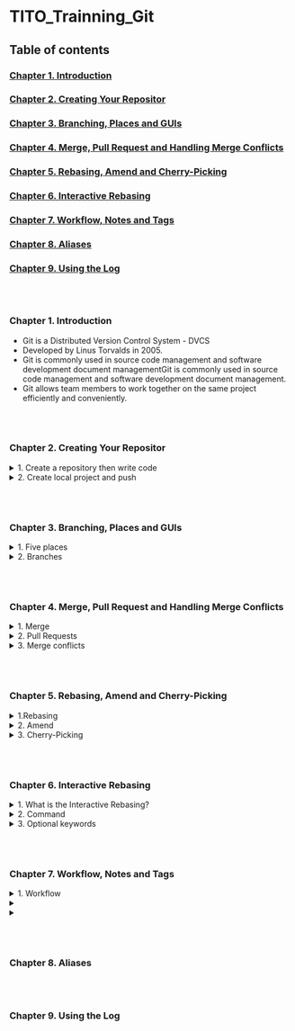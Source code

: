 # TITO_Trainning_Git

## Table of contents

### [Chapter 1. Introduction]()

### [Chapter 2. Creating Your Repositor]()

### [Chapter 3. Branching, Places and GUIs]()

### [Chapter 4. Merge, Pull Request and Handling Merge Conflicts]()

### [Chapter 5. Rebasing, Amend and Cherry-Picking]()

### [Chapter 6. Interactive Rebasing]()

### [Chapter 7. Workflow, Notes and Tags]()

### [Chapter 8. Aliases]()

### [Chapter 9. Using the Log]()

<br></br>

### Chapter 1. Introduction

- Git is a Distributed Version Control System - DVCS
- Developed by Linus Torvalds in 2005.
- Git is commonly used in source code management and software development document managementGit is commonly used in source code management and software development document management.
- Git allows team members to work together on the same project efficiently and conveniently.

<br></br>

### Chapter 2. Creating Your Repositor

<details>
<summary>1. Create a repository then write code </summary>

- Create a repository
- Pull the repository to your computer 

```
$git clone HTTPS/SSH
```

- Add the files 

```
$git add .
```

- Commit at the command line

```
$git commit -m "commit"
```

- Push code 

```
$git push origin branch
```

</details>


<details>
<summary>2. Create local project and push</summary>

- Create a repository
- Initialize git file

```
$git init 
```


- Add the files 

```
$git add .
```

- Commit at the command line

```
$git commit -m "commit"
```

- use to create a connection from local repo to server repo

```
$git remote add origin HTTPS/SSH
```
- Push code 

```
$git push origin branch
```


</details>

<br></br>

### Chapter 3. Branching, Places and GUIs

<details>
<summary>1. Five places</summary>


- The work area : it is possible to have more than one work area ( out of rader ) .
- The index (staging area) 
- The local repository : commit 
- The remote repository : pushing data 
- The stash : save files that have been fixed but not committed or lost when changing branches.

</details>

<details>
<summary>2. Branches</summary>

- Create a new branch 

```
$git branch <branch>
```

```
$git checkout -b <branch>
```

- See commits and announcements

```
$git log  --oneline
```
- Push new branches

```
$git push
```
- Combine add and commit

```
$git commit -a -m "Add the add method"
```

- Check commits

```
$git log
```

</details>

<br></br>

### Chapter 4. Merge, Pull Request and Handling Merge Conflicts

<details>
<summary>1. Merge</summary>

 Merge is the process of combining two or more branches of source code into a single branch. This allows developers to bring together changes made on separate branches and ensures that the final source code works as intended. To merge two branches, you can use the git merge command with the name of the branch to merge.

```
$git merge <branch-name>
```

</details>


<details>
<summary>2. Pull Requests</summary>

Pull Requests are a way for developers to propose changes to a codebase and have the request reviewed and merged. This allows developers to collaborate with each other and ensures that changes are properly checked out and tested before being added to the master branch. To create a Pull Request, you can use a source code hosting service like GitHub

</details>

<details>
<summary>3. Merge conflicts</summary>

1. Identify conflicting files:

```
$git merge
```

```
$git status
```

2. Open conflicting files

3. Resolve conflicts

4. Save changes

5. Thêm các thay đổi

```
$git add
```

6. Commit the changes

```
$git commit
```

7. Push the changes

```
$git push
```

</details>

<br></br>

### Chapter 5. Rebasing, Amend and Cherry-Picking

<details>
<summary>1.Rebasing</summary>

<details>
<summary>What is the rebasing?</summary>

Rebasing is the process of moving your current branch to another branch and reselecting the commits on the original branch to include them in your current branch. This process helps to merge changes across different branches and minimizes the dispersion of data in the commit history.

</details>

- Go to your current branch and run the command

```
$git rebase <branch name you want to merge into>
```

- Git will move your current branch to the branch you want to merge into and reselect the commits on the original branch to include them in your current branch.

- Once done 

```
$git log
```
</details>

<details>
<summary>2.  Amend</summary>


<details>
<summary>What is the Amend ?</summary>

Amend is a feature that allows you to modify previously created commits. It allows you to add or remove files, change commit messages, or edit previously committed changes. With this feature, you can adjust your commit history flexibly and conveniently.

</details>

- Make the changes on your file.
- Run the command to add the changes to index.

```
$git add <filename>
```

- Modify the last commit on your current branch.

```
$git commit --amend
```

- Git will open an editor where you can modify commit messages, add or remove files, or edit previously committed changes. Save and close the editor when done.

</details>

<details>
<summary>3. Cherry-Picking</summary>

<details>
<summary>What is the Cherry-Picking?</summary>
Cherry-Picking is the process of selecting commits on another branch and applying them to your current branch. This process allows you to take specific changes from one branch and move them to another branch independently. Cherry-Picking is often used when you want to apply some changes from another branch without wanting to merge that whole branch into your current branch.
</details>

- Go to your current branch and run the command: 

```
$git cherry-pick <commit code you want to apply>
```

- Review new commit history.

```
$git log
```

</details>

<br></br>

### Chapter 6. Interactive Rebasing

<details>
<summary>1. What is the Interactive Rebasing?</summary>
Interactive rebase is a feature in Git that allows you to interact with and edit existing commits on a branch. This feature is useful when you need to clean up the commit history, merge multiple commits into one, or split a commit into several smaller commits.
</details>


<details>
<summary>2. Command</summary>

```
$git rebase -i <commit>
```

> <commit> : commit hash, branch name or tag

</details>


<details>
<summary>3. Optional keywords</summary>

- Pick: Select this option to leave the commit unchanged.
- Edit: Select this option to pause rebasing after this commit, allowing you to edit the commit message, commit content, or add new changes.
- Squash: Select this option to combine this commit with the previous commit and merge the commit message together.
- Fixup: Select this option to combine this commit with the previous commit but ignore the commit message.
- Reword: Select this option to modify the commit message.

</details>

<br></br>

### Chapter 7. Workflow, Notes and Tags


<details>
<summary>1. Workflow</summary>


<details>
<summary></summary>

</details>



</details>

<details>
<summary></summary>


<details>
<summary></summary>

</details>


</details>

<details>
<summary></summary>

<details>
<summary></summary>

</details>

</details>

<br></br>

### Chapter 8. Aliases



<br></br>

### Chapter 9. Using the Log
